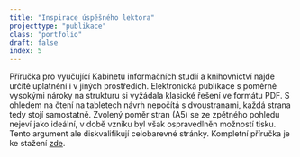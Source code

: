 ```yaml
---
title: "Inspirace úspěšného lektora"
projecttype: "publikace"
class: "portfolio"
draft: false
index: 5
---
```



Příručka pro vyučující Kabinetu informačních studií a knihovnictví najde určitě uplatnění i v jiných prostředích. Elektronická publikace s poměrně vysokými nároky na strukturu si vyžádala klasické řešení ve formátu PDF. S ohledem na čtení na tabletech návrh nepočítá s dvoustranami, každá strana tedy stojí samostatně. Zvolený poměr stran (A5) se ze zpětného pohledu nejeví jako ideální, v době vzniku byl však ospravedlněn možností tisku. Tento argument ale diskvalifikují celobarevné stránky. Kompletní příručka je ke stažení [zde](http://eknihy.knihovna.cz/kniha/inspirace-uspesneho-lektora).